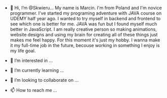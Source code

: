- 👋 Hi, I’m @Skwieru...
	My name is Marcin. I'm from Poland and I'm novice programmer. I've started my programing adventure with JAVA course on UDEMY half year ago.
	I wanted to try myself in backend and frontend to see which one is better for me. JAVA was fun but I found myself much better in JavaScript.
	I am really creative person so making animations, website designs and using my brain for creating all of these things just makes me feel happy.
	For this moment it's just my hobby. I wanna make it my full-time job in the future, becouse working in something I enjoy is my life goal.
	
     
- 👀 I’m interested in ...
- 🌱 I’m currently learning ...
- 💞️ I’m looking to collaborate on ...
- 📫 How to reach me ...

<!---
Skwieru/Skwieru is a ✨ special ✨ repository because its `README.md` (this file) appears on your GitHub profile.
You can click the Preview link to take a look at your changes.
--->
